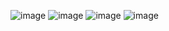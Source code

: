 ![image](https://github.com/user-attachments/assets/10c2b7ef-4cb9-4fcb-a2c1-14fccae37645)
![image](https://github.com/user-attachments/assets/8bad340c-580e-4af7-bea6-543d074688e1)
![image](https://github.com/user-attachments/assets/b545a2a8-ca04-432e-a032-7b842daa4997)
![image](https://github.com/user-attachments/assets/03240892-0533-480d-9bb2-df7869a469ca)
